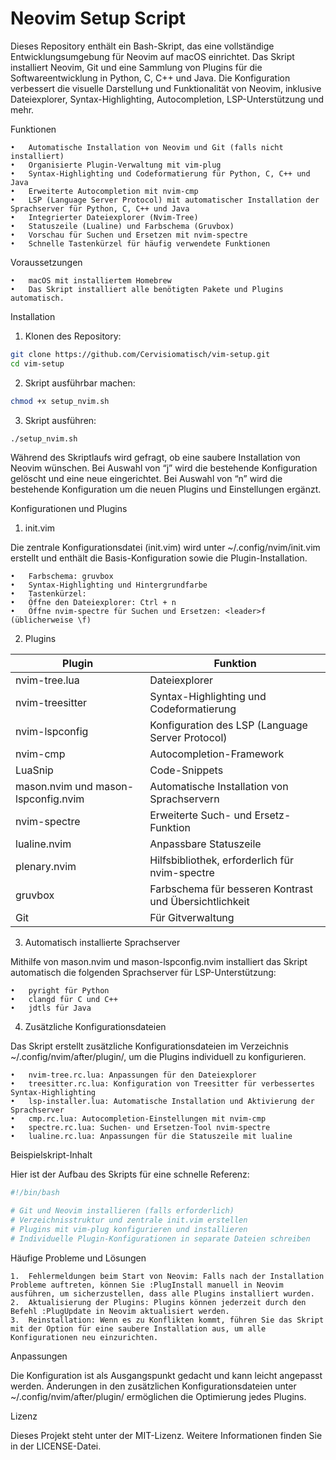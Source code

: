 # Neovim Setup Script

Dieses Repository enthält ein Bash-Skript, das eine vollständige Entwicklungsumgebung für Neovim auf macOS einrichtet. Das Skript installiert Neovim, Git und eine Sammlung von Plugins für die Softwareentwicklung in Python, C, C++ und Java. Die Konfiguration verbessert die visuelle Darstellung und Funktionalität von Neovim, inklusive Dateiexplorer, Syntax-Highlighting, Autocompletion, LSP-Unterstützung und mehr.

Funktionen

	•	Automatische Installation von Neovim und Git (falls nicht installiert)
	•	Organisierte Plugin-Verwaltung mit vim-plug
	•	Syntax-Highlighting und Codeformatierung für Python, C, C++ und Java
	•	Erweiterte Autocompletion mit nvim-cmp
	•	LSP (Language Server Protocol) mit automatischer Installation der Sprachserver für Python, C, C++ und Java
	•	Integrierter Dateiexplorer (Nvim-Tree)
	•	Statuszeile (Lualine) und Farbschema (Gruvbox)
	•	Vorschau für Suchen und Ersetzen mit nvim-spectre
	•	Schnelle Tastenkürzel für häufig verwendete Funktionen

Voraussetzungen

	•	macOS mit installiertem Homebrew
	•	Das Skript installiert alle benötigten Pakete und Plugins automatisch.

Installation


1.	Klonen des Repository:
```bash
git clone https://github.com/Cervisiomatisch/vim-setup.git
cd vim-setup
```


2.	Skript ausführbar machen:
```bash
chmod +x setup_nvim.sh
```


3.	Skript ausführen:
```bash
./setup_nvim.sh
```

Während des Skriptlaufs wird gefragt, ob eine saubere Installation von Neovim wünschen. Bei Auswahl von “j” wird die bestehende Konfiguration gelöscht und eine neue eingerichtet. Bei Auswahl von “n” wird die bestehende Konfiguration um die neuen Plugins und Einstellungen ergänzt.

Konfigurationen und Plugins

1. init.vim

Die zentrale Konfigurationsdatei (init.vim) wird unter ~/.config/nvim/init.vim erstellt und enthält die Basis-Konfiguration sowie die Plugin-Installation.

	•	Farbschema: gruvbox
	•	Syntax-Highlighting und Hintergrundfarbe
	•	Tastenkürzel:
	•	Öffne den Dateiexplorer: Ctrl + n
	•	Öffne nvim-spectre für Suchen und Ersetzen: <leader>f (üblicherweise \f)

2. Plugins

| Plugin                              |Funktion
|-------------------------------------|--------------------------------------------------------|
| nvim-tree.lua                       | Dateiexplorer                                          |
| nvim-treesitter                     | Syntax-Highlighting und Codeformatierung               |
| nvim-lspconfig                      | Konfiguration des LSP (Language Server Protocol)       |
| nvim-cmp                            | Autocompletion-Framework                               |
| LuaSnip                             | Code-Snippets                                          |
| mason.nvim und mason-lspconfig.nvim | Automatische Installation von Sprachservern            |
| nvim-spectre                        | Erweiterte Such- und Ersetz-Funktion                   |
| lualine.nvim                        | Anpassbare Statuszeile                                 |
| plenary.nvim                        | Hilfsbibliothek, erforderlich für nvim-spectre         |
| gruvbox                             | Farbschema für besseren Kontrast und Übersichtlichkeit |
| Git                                 | Für Gitverwaltung                                      |

3. Automatisch installierte Sprachserver

Mithilfe von mason.nvim und mason-lspconfig.nvim installiert das Skript automatisch die folgenden Sprachserver für LSP-Unterstützung:

	•	pyright für Python
	•	clangd für C und C++
	•	jdtls für Java

4. Zusätzliche Konfigurationsdateien

Das Skript erstellt zusätzliche Konfigurationsdateien im Verzeichnis ~/.config/nvim/after/plugin/, um die Plugins individuell zu konfigurieren.

	•	nvim-tree.rc.lua: Anpassungen für den Dateiexplorer
	•	treesitter.rc.lua: Konfiguration von Treesitter für verbessertes Syntax-Highlighting
	•	lsp-installer.lua: Automatische Installation und Aktivierung der Sprachserver
	•	cmp.rc.lua: Autocompletion-Einstellungen mit nvim-cmp
	•	spectre.rc.lua: Suchen- und Ersetzen-Tool nvim-spectre
	•	lualine.rc.lua: Anpassungen für die Statuszeile mit lualine

Beispielskript-Inhalt

Hier ist der Aufbau des Skripts für eine schnelle Referenz:

```bash
#!/bin/bash

# Git und Neovim installieren (falls erforderlich)
# Verzeichnisstruktur und zentrale init.vim erstellen
# Plugins mit vim-plug konfigurieren und installieren
# Individuelle Plugin-Konfigurationen in separate Dateien schreiben
```

Häufige Probleme und Lösungen

	1.	Fehlermeldungen beim Start von Neovim: Falls nach der Installation Probleme auftreten, können Sie :PlugInstall manuell in Neovim ausführen, um sicherzustellen, dass alle Plugins installiert wurden.
	2.	Aktualisierung der Plugins: Plugins können jederzeit durch den Befehl :PlugUpdate in Neovim aktualisiert werden.
	3.	Reinstallation: Wenn es zu Konflikten kommt, führen Sie das Skript mit der Option für eine saubere Installation aus, um alle Konfigurationen neu einzurichten.

Anpassungen

Die Konfiguration ist als Ausgangspunkt gedacht und kann leicht angepasst werden. Änderungen in den zusätzlichen Konfigurationsdateien unter ~/.config/nvim/after/plugin/ ermöglichen die Optimierung jedes Plugins.

Lizenz

Dieses Projekt steht unter der MIT-Lizenz. Weitere Informationen finden Sie in der LICENSE-Datei.

